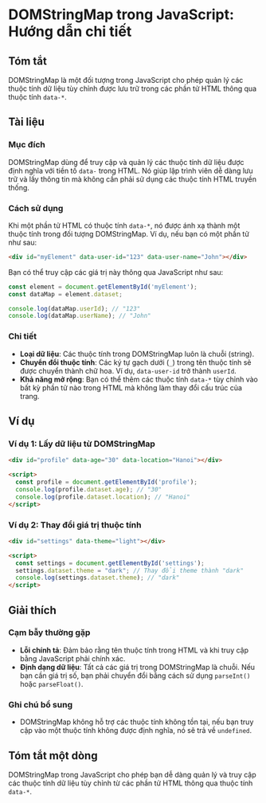 <!--
Meta Description: # DOMStringMap trong JavaScript: Hướng dẫn chi tiết ## Tóm tắt DOMStringMap là một đối tượng trong JavaScript cho phép quản lý các thuộc tính dữ liệu ...
Meta Keywords: thuộc, tính, các, trong, data
-->

# DOMStringMap trong JavaScript: Hướng dẫn chi tiết

## Tóm tắt
DOMStringMap là một đối tượng trong JavaScript cho phép quản lý các thuộc tính dữ liệu tùy chỉnh được lưu trữ trong các phần tử HTML thông qua thuộc tính `data-*`.

## Tài liệu
### Mục đích
DOMStringMap dùng để truy cập và quản lý các thuộc tính dữ liệu được định nghĩa với tiền tố `data-` trong HTML. Nó giúp lập trình viên dễ dàng lưu trữ và lấy thông tin mà không cần phải sử dụng các thuộc tính HTML truyền thống.

### Cách sử dụng
Khi một phần tử HTML có thuộc tính `data-*`, nó được ánh xạ thành một thuộc tính trong đối tượng DOMStringMap. Ví dụ, nếu bạn có một phần tử như sau:

```html
<div id="myElement" data-user-id="123" data-user-name="John"></div>
```

Bạn có thể truy cập các giá trị này thông qua JavaScript như sau:

```javascript
const element = document.getElementById('myElement');
const dataMap = element.dataset;

console.log(dataMap.userId); // "123"
console.log(dataMap.userName); // "John"
```

### Chi tiết
- **Loại dữ liệu**: Các thuộc tính trong DOMStringMap luôn là chuỗi (string).
- **Chuyển đổi thuộc tính**: Các ký tự gạch dưới (`_`) trong tên thuộc tính sẽ được chuyển thành chữ hoa. Ví dụ, `data-user-id` trở thành `userId`.
- **Khả năng mở rộng**: Bạn có thể thêm các thuộc tính `data-*` tùy chỉnh vào bất kỳ phần tử nào trong HTML mà không làm thay đổi cấu trúc của trang.

## Ví dụ
### Ví dụ 1: Lấy dữ liệu từ DOMStringMap

```html
<div id="profile" data-age="30" data-location="Hanoi"></div>

<script>
  const profile = document.getElementById('profile');
  console.log(profile.dataset.age); // "30"
  console.log(profile.dataset.location); // "Hanoi"
</script>
```

### Ví dụ 2: Thay đổi giá trị thuộc tính

```html
<div id="settings" data-theme="light"></div>

<script>
  const settings = document.getElementById('settings');
  settings.dataset.theme = "dark"; // Thay đổi theme thành "dark"
  console.log(settings.dataset.theme); // "dark"
</script>
```

## Giải thích
### Cạm bẫy thường gặp
- **Lỗi chính tả**: Đảm bảo rằng tên thuộc tính trong HTML và khi truy cập bằng JavaScript phải chính xác.
- **Định dạng dữ liệu**: Tất cả các giá trị trong DOMStringMap là chuỗi. Nếu bạn cần giá trị số, bạn phải chuyển đổi bằng cách sử dụng `parseInt()` hoặc `parseFloat()`.

### Ghi chú bổ sung
- DOMStringMap không hỗ trợ các thuộc tính không tồn tại, nếu bạn truy cập vào một thuộc tính không được định nghĩa, nó sẽ trả về `undefined`.

## Tóm tắt một dòng
DOMStringMap trong JavaScript cho phép bạn dễ dàng quản lý và truy cập các thuộc tính dữ liệu tùy chỉnh từ các phần tử HTML thông qua thuộc tính `data-*`.